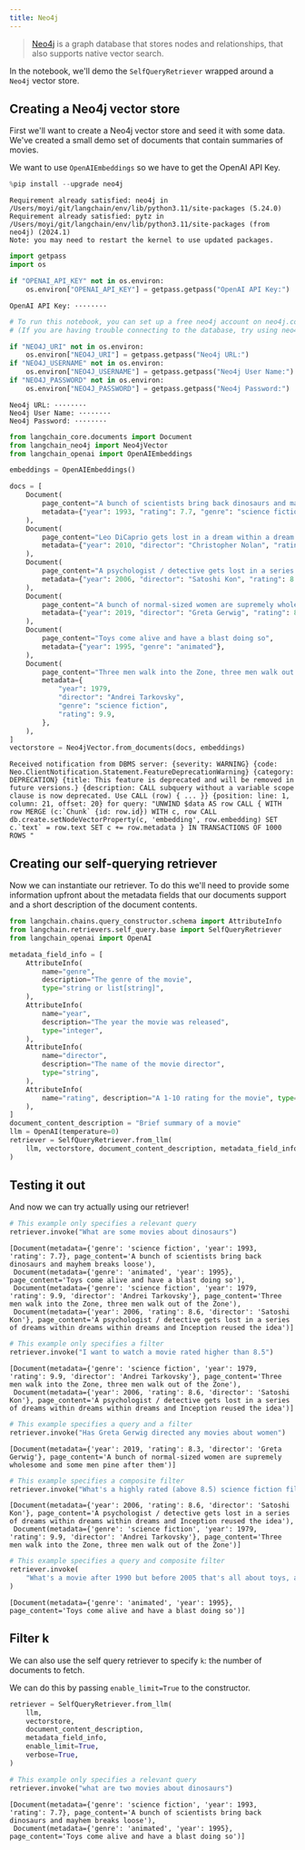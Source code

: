 ```yaml
---
title: Neo4j
---
```


>[Neo4j](https://neo4j.com/docs/) is a graph database that stores nodes and relationships, that also supports native vector search.

In the notebook, we'll demo the `SelfQueryRetriever` wrapped around a `Neo4j` vector store.

## Creating a Neo4j vector store

First we'll want to create a Neo4j vector store and seed it with some data. We've created a small demo set of documents that contain summaries of movies.

We want to use `OpenAIEmbeddings` so we have to get the OpenAI API Key.

```python
%pip install --upgrade neo4j
```

```output
Requirement already satisfied: neo4j in /Users/moyi/git/langchain/env/lib/python3.11/site-packages (5.24.0)
Requirement already satisfied: pytz in /Users/moyi/git/langchain/env/lib/python3.11/site-packages (from neo4j) (2024.1)
Note: you may need to restart the kernel to use updated packages.
```

```python
import getpass
import os

if "OPENAI_API_KEY" not in os.environ:
    os.environ["OPENAI_API_KEY"] = getpass.getpass("OpenAI API Key:")
```

```output
OpenAI API Key: ········
```

```python
# To run this notebook, you can set up a free neo4j account on neo4j.com and input the following information.
# (If you are having trouble connecting to the database, try using neo4j+ssc: instead of neo4j+s)

if "NEO4J_URI" not in os.environ:
    os.environ["NEO4J_URI"] = getpass.getpass("Neo4j URL:")
if "NEO4J_USERNAME" not in os.environ:
    os.environ["NEO4J_USERNAME"] = getpass.getpass("Neo4j User Name:")
if "NEO4J_PASSWORD" not in os.environ:
    os.environ["NEO4J_PASSWORD"] = getpass.getpass("Neo4j Password:")
```

```output
Neo4j URL: ········
Neo4j User Name: ········
Neo4j Password: ········
```

```python
from langchain_core.documents import Document
from langchain_neo4j import Neo4jVector
from langchain_openai import OpenAIEmbeddings

embeddings = OpenAIEmbeddings()
```

```python
docs = [
    Document(
        page_content="A bunch of scientists bring back dinosaurs and mayhem breaks loose",
        metadata={"year": 1993, "rating": 7.7, "genre": "science fiction"},
    ),
    Document(
        page_content="Leo DiCaprio gets lost in a dream within a dream within a dream within a ...",
        metadata={"year": 2010, "director": "Christopher Nolan", "rating": 8.2},
    ),
    Document(
        page_content="A psychologist / detective gets lost in a series of dreams within dreams within dreams and Inception reused the idea",
        metadata={"year": 2006, "director": "Satoshi Kon", "rating": 8.6},
    ),
    Document(
        page_content="A bunch of normal-sized women are supremely wholesome and some men pine after them",
        metadata={"year": 2019, "director": "Greta Gerwig", "rating": 8.3},
    ),
    Document(
        page_content="Toys come alive and have a blast doing so",
        metadata={"year": 1995, "genre": "animated"},
    ),
    Document(
        page_content="Three men walk into the Zone, three men walk out of the Zone",
        metadata={
            "year": 1979,
            "director": "Andrei Tarkovsky",
            "genre": "science fiction",
            "rating": 9.9,
        },
    ),
]
vectorstore = Neo4jVector.from_documents(docs, embeddings)
```

```output
Received notification from DBMS server: {severity: WARNING} {code: Neo.ClientNotification.Statement.FeatureDeprecationWarning} {category: DEPRECATION} {title: This feature is deprecated and will be removed in future versions.} {description: CALL subquery without a variable scope clause is now deprecated. Use CALL (row) { ... }} {position: line: 1, column: 21, offset: 20} for query: "UNWIND $data AS row CALL { WITH row MERGE (c:`Chunk` {id: row.id}) WITH c, row CALL db.create.setNodeVectorProperty(c, 'embedding', row.embedding) SET c.`text` = row.text SET c += row.metadata } IN TRANSACTIONS OF 1000 ROWS "
```

## Creating our self-querying retriever

Now we can instantiate our retriever. To do this we'll need to provide some information upfront about the metadata fields that our documents support and a short description of the document contents.

```python
from langchain.chains.query_constructor.schema import AttributeInfo
from langchain.retrievers.self_query.base import SelfQueryRetriever
from langchain_openai import OpenAI

metadata_field_info = [
    AttributeInfo(
        name="genre",
        description="The genre of the movie",
        type="string or list[string]",
    ),
    AttributeInfo(
        name="year",
        description="The year the movie was released",
        type="integer",
    ),
    AttributeInfo(
        name="director",
        description="The name of the movie director",
        type="string",
    ),
    AttributeInfo(
        name="rating", description="A 1-10 rating for the movie", type="float"
    ),
]
document_content_description = "Brief summary of a movie"
llm = OpenAI(temperature=0)
retriever = SelfQueryRetriever.from_llm(
    llm, vectorstore, document_content_description, metadata_field_info, verbose=True
)
```

## Testing it out

And now we can try actually using our retriever!

```python
# This example only specifies a relevant query
retriever.invoke("What are some movies about dinosaurs")
```

```output
[Document(metadata={'genre': 'science fiction', 'year': 1993, 'rating': 7.7}, page_content='A bunch of scientists bring back dinosaurs and mayhem breaks loose'),
 Document(metadata={'genre': 'animated', 'year': 1995}, page_content='Toys come alive and have a blast doing so'),
 Document(metadata={'genre': 'science fiction', 'year': 1979, 'rating': 9.9, 'director': 'Andrei Tarkovsky'}, page_content='Three men walk into the Zone, three men walk out of the Zone'),
 Document(metadata={'year': 2006, 'rating': 8.6, 'director': 'Satoshi Kon'}, page_content='A psychologist / detective gets lost in a series of dreams within dreams within dreams and Inception reused the idea')]
```

```python
# This example only specifies a filter
retriever.invoke("I want to watch a movie rated higher than 8.5")
```

```output
[Document(metadata={'genre': 'science fiction', 'year': 1979, 'rating': 9.9, 'director': 'Andrei Tarkovsky'}, page_content='Three men walk into the Zone, three men walk out of the Zone'),
 Document(metadata={'year': 2006, 'rating': 8.6, 'director': 'Satoshi Kon'}, page_content='A psychologist / detective gets lost in a series of dreams within dreams within dreams and Inception reused the idea')]
```

```python
# This example specifies a query and a filter
retriever.invoke("Has Greta Gerwig directed any movies about women")
```

```output
[Document(metadata={'year': 2019, 'rating': 8.3, 'director': 'Greta Gerwig'}, page_content='A bunch of normal-sized women are supremely wholesome and some men pine after them')]
```

```python
# This example specifies a composite filter
retriever.invoke("What's a highly rated (above 8.5) science fiction film?")
```

```output
[Document(metadata={'year': 2006, 'rating': 8.6, 'director': 'Satoshi Kon'}, page_content='A psychologist / detective gets lost in a series of dreams within dreams within dreams and Inception reused the idea'),
 Document(metadata={'genre': 'science fiction', 'year': 1979, 'rating': 9.9, 'director': 'Andrei Tarkovsky'}, page_content='Three men walk into the Zone, three men walk out of the Zone')]
```

```python
# This example specifies a query and composite filter
retriever.invoke(
    "What's a movie after 1990 but before 2005 that's all about toys, and preferably is animated"
)
```

```output
[Document(metadata={'genre': 'animated', 'year': 1995}, page_content='Toys come alive and have a blast doing so')]
```

## Filter k

We can also use the self query retriever to specify `k`: the number of documents to fetch.

We can do this by passing `enable_limit=True` to the constructor.

```python
retriever = SelfQueryRetriever.from_llm(
    llm,
    vectorstore,
    document_content_description,
    metadata_field_info,
    enable_limit=True,
    verbose=True,
)
```

```python
# This example only specifies a relevant query
retriever.invoke("what are two movies about dinosaurs")
```

```output
[Document(metadata={'genre': 'science fiction', 'year': 1993, 'rating': 7.7}, page_content='A bunch of scientists bring back dinosaurs and mayhem breaks loose'),
 Document(metadata={'genre': 'animated', 'year': 1995}, page_content='Toys come alive and have a blast doing so')]
```

```python
```

```python

```
